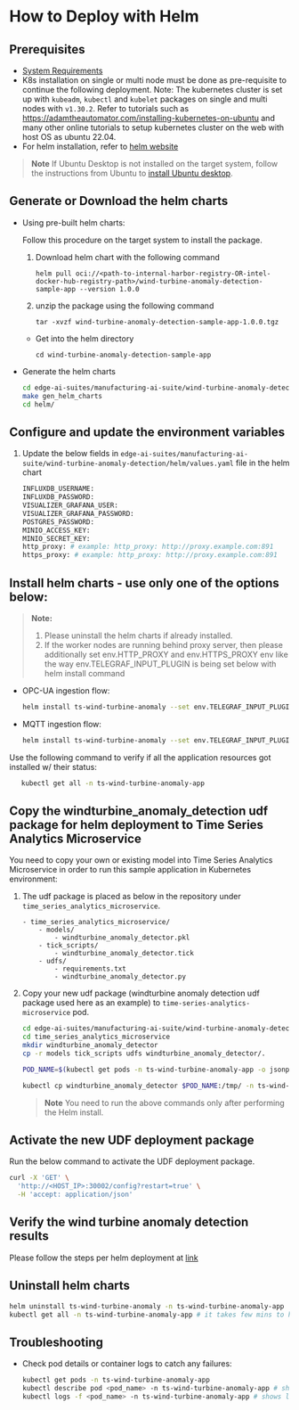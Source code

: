 # How to Deploy with Helm

## Prerequisites

- [System Requirements](system-requirements.md)
-  K8s installation on single or multi node must be done as pre-requisite to continue the following deployment. Note: The kubernetes cluster is set up with `kubeadm`, `kubectl` and `kubelet` packages on single and multi nodes with `v1.30.2`.
  Refer to tutorials such as <https://adamtheautomator.com/installing-kubernetes-on-ubuntu> and many other
  online tutorials to setup kubernetes cluster on the web with host OS as ubuntu 22.04.
- For helm installation, refer to [helm website](https://helm.sh/docs/intro/install/)

> **Note**
> If Ubuntu Desktop is not installed on the target system, follow the instructions from Ubuntu to [install Ubuntu desktop](https://ubuntu.com/tutorials/install-ubuntu-desktop).

## Generate or Download the helm charts

- Using pre-built helm charts:

    Follow this procedure on the target system to install the package.

    1. Download helm chart with the following command

        `helm pull oci://<path-to-internal-harbor-registry-OR-intel-docker-hub-registry-path>/wind-turbine-anomaly-detection-sample-app --version 1.0.0`

    2. unzip the package using the following command

        `tar -xvzf wind-turbine-anomaly-detection-sample-app-1.0.0.tgz`

    - Get into the helm directory

        `cd wind-turbine-anomaly-detection-sample-app`

- Generate the helm charts
   
    ```bash
    cd edge-ai-suites/manufacturing-ai-suite/wind-turbine-anomaly-detection # path relative to git clone folder
    make gen_helm_charts
    cd helm/
    ```

## Configure and update the environment variables

1. Update the below fields in `edge-ai-suites/manufacturing-ai-suite/wind-turbine-anomaly-detection/helm/values.yaml` file in the helm chart

    ``` sh
    INFLUXDB_USERNAME:
    INFLUXDB_PASSWORD:
    VISUALIZER_GRAFANA_USER:
    VISUALIZER_GRAFANA_PASSWORD:
    POSTGRES_PASSWORD:
    MINIO_ACCESS_KEY:  
    MINIO_SECRET_KEY: 
    http_proxy: # example: http_proxy: http://proxy.example.com:891
    https_proxy: # example: http_proxy: http://proxy.example.com:891
    ```

## Install helm charts - use only one of the options below:

> **Note:**
> 1. Please uninstall the helm charts if already installed.
> 2. If the worker nodes are running behind proxy server, then please additionally set env.HTTP_PROXY and env.HTTPS_PROXY env like the way env.TELEGRAF_INPUT_PLUGIN is being set below with helm install command

- OPC-UA ingestion flow:

    ```bash
    helm install ts-wind-turbine-anomaly --set env.TELEGRAF_INPUT_PLUGIN=opcua . -n ts-wind-turbine-anomaly-app --create-namespace
    ```

- MQTT ingestion flow:

    ```bash
    helm install ts-wind-turbine-anomaly --set env.TELEGRAF_INPUT_PLUGIN=mqtt_consumer . -n ts-wind-turbine-anomaly-app --create-namespace
    ```
Use the following command to verify if all the application resources got installed w/ their status:

```bash
   kubectl get all -n ts-wind-turbine-anomaly-app
```

## Copy the windturbine_anomaly_detection udf package for helm deployment to Time Series Analytics Microservice

You need to copy your own or existing model into Time Series Analytics Microservice in order to run this sample application in Kubernetes environment:

1. The udf package is placed as below in the repository under `time_series_analytics_microservice`. 

    ```
    - time_series_analytics_microservice/
        - models/
            - windturbine_anomaly_detector.pkl
        - tick_scripts/
            - windturbine_anomaly_detector.tick
        - udfs/
            - requirements.txt
            - windturbine_anomaly_detector.py
    ```

2. Copy your new udf package (windturbine anomaly detection udf package used here as an example) to `time-series-analytics-microservice` pod.

    ```bash
    cd edge-ai-suites/manufacturing-ai-suite/wind-turbine-anomaly-detection # path relative to git clone folder
    cd time_series_analytics_microservice
    mkdir windturbine_anomaly_detector
    cp -r models tick_scripts udfs windturbine_anomaly_detector/.

    POD_NAME=$(kubectl get pods -n ts-wind-turbine-anomaly-app -o jsonpath='{.items[*].metadata.name}' | tr ' ' '\n' | grep deployment-time-series-analytics-microservice | head -n 1)

    kubectl cp windturbine_anomaly_detector $POD_NAME:/tmp/ -n ts-wind-turbine-anomaly-app
    ```
   > **Note**
   > You need to run the above commands only after performing the Helm install.

## Activate the new UDF deployment package

Run the below command to activate the UDF deployment package.

```bash
curl -X 'GET' \
  'http://<HOST_IP>:30002/config?restart=true' \
  -H 'accept: application/json'
```

## Verify the wind turbine anomaly detection results

Please follow the steps per helm deployment at [link](get-started.md#verify-the-wind-turbine-anomaly-detection-results)

## Uninstall helm charts

```bash
helm uninstall ts-wind-turbine-anomaly -n ts-wind-turbine-anomaly-app
kubectl get all -n ts-wind-turbine-anomaly-app # it takes few mins to have all application resources cleaned up
```

## Troubleshooting

- Check pod details or container logs to catch any failures:
 
  ```bash
  kubectl get pods -n ts-wind-turbine-anomaly-app
  kubectl describe pod <pod_name> -n ts-wind-turbine-anomaly-app # shows details of the pod
  kubectl logs -f <pod_name> -n ts-wind-turbine-anomaly-app # shows logs of the container in the pod
  ```
